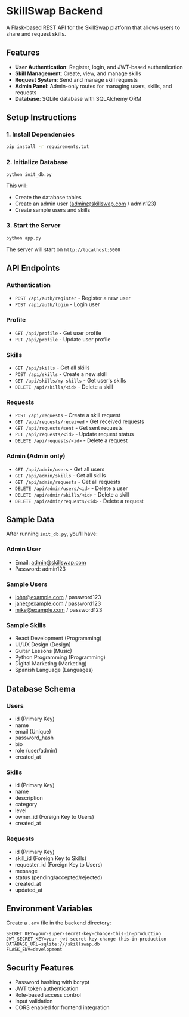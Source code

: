 # SkillSwap Backend

A Flask-based REST API for the SkillSwap platform that allows users to share and request skills.

## Features

- **User Authentication**: Register, login, and JWT-based authentication
- **Skill Management**: Create, view, and manage skills
- **Request System**: Send and manage skill requests
- **Admin Panel**: Admin-only routes for managing users, skills, and requests
- **Database**: SQLite database with SQLAlchemy ORM

## Setup Instructions

### 1. Install Dependencies

```bash
pip install -r requirements.txt
```

### 2. Initialize Database

```bash
python init_db.py
```

This will:
- Create the database tables
- Create an admin user (admin@skillswap.com / admin123)
- Create sample users and skills

### 3. Start the Server

```bash
python app.py
```

The server will start on `http://localhost:5000`

## API Endpoints

### Authentication
- `POST /api/auth/register` - Register a new user
- `POST /api/auth/login` - Login user

### Profile
- `GET /api/profile` - Get user profile
- `PUT /api/profile` - Update user profile

### Skills
- `GET /api/skills` - Get all skills
- `POST /api/skills` - Create a new skill
- `GET /api/skills/my-skills` - Get user's skills
- `DELETE /api/skills/<id>` - Delete a skill

### Requests
- `POST /api/requests` - Create a skill request
- `GET /api/requests/received` - Get received requests
- `GET /api/requests/sent` - Get sent requests
- `PUT /api/requests/<id>` - Update request status
- `DELETE /api/requests/<id>` - Delete a request

### Admin (Admin only)
- `GET /api/admin/users` - Get all users
- `GET /api/admin/skills` - Get all skills
- `GET /api/admin/requests` - Get all requests
- `DELETE /api/admin/users/<id>` - Delete a user
- `DELETE /api/admin/skills/<id>` - Delete a skill
- `DELETE /api/admin/requests/<id>` - Delete a request

## Sample Data

After running `init_db.py`, you'll have:

### Admin User
- Email: admin@skillswap.com
- Password: admin123

### Sample Users
- john@example.com / password123
- jane@example.com / password123
- mike@example.com / password123

### Sample Skills
- React Development (Programming)
- UI/UX Design (Design)
- Guitar Lessons (Music)
- Python Programming (Programming)
- Digital Marketing (Marketing)
- Spanish Language (Languages)

## Database Schema

### Users
- id (Primary Key)
- name
- email (Unique)
- password_hash
- bio
- role (user/admin)
- created_at

### Skills
- id (Primary Key)
- name
- description
- category
- level
- owner_id (Foreign Key to Users)
- created_at

### Requests
- id (Primary Key)
- skill_id (Foreign Key to Skills)
- requester_id (Foreign Key to Users)
- message
- status (pending/accepted/rejected)
- created_at
- updated_at

## Environment Variables

Create a `.env` file in the backend directory:

```
SECRET_KEY=your-super-secret-key-change-this-in-production
JWT_SECRET_KEY=your-jwt-secret-key-change-this-in-production
DATABASE_URL=sqlite:///skillswap.db
FLASK_ENV=development
```

## Security Features

- Password hashing with bcrypt
- JWT token authentication
- Role-based access control
- Input validation
- CORS enabled for frontend integration 